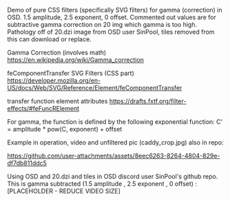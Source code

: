 Demo of pure CSS filters (specifically SVG filters) for gamma (correction) in OSD.  1.5 amplitude, 2.5 exponent, 0 offset. Commented out values are for subtractive gamma correction on 20 img which gamma is too high. Pathology off of 20.dzi image from OSD user SinPool, tiles removed from this can download or replace.

Gamma Correction (involves math)
https://en.wikipedia.org/wiki/Gamma_correction

feComponentTransfer SVG Filters (CSS part)
https://developer.mozilla.org/en-US/docs/Web/SVG/Reference/Element/feComponentTransfer

transfer function element attributes
https://drafts.fxtf.org/filter-effects/#feFuncRElement

For gamma, the function is defined by the following exponential function: 
C' = amplitude * pow(C, exponent) + offset


Example in operation, video and unfiltered pic (caddy_crop.jpg) also in repo:

https://github.com/user-attachments/assets/8eec6263-8264-4804-829e-df7db811ddc5

Using OSD and 20.dzi and tiles in OSD discord user SinPool's github repo. This is gamma subtracted (1.5 amplitude , 2.5 exponent , 0 offset) :
[PLACEHOLDER - REDUCE VIDEO SIZE]
